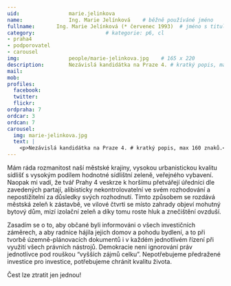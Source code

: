 ```yaml
---
uid:                marie.jelinkova
name:               Ing. Marie Jelínková  	# běžně používáné jméno
fullname: 	    Ing. Marie Jelínková (* červenec 1993)  # jméno s tituly etc.
category:                       # kategorie: p6, cl
- praha4
- podporovatel
- carousel
img: 		        people/marie-jelinkova.jpg    # 165 x 220
description:        Nezávislá kandidátka na Praze 4. # kratký popis, max 160 znaků
mail:
mob: 			
profiles:
  facebook:
  twitter: 
  flickr: 
ordpraha: 7
ordcar: 3
ordcan: 7
carousel:
  img: marie-jelinkova.jpg
  text: |
    <p>Nezávislá kandidátka na Praze 4. # kratký popis, max 160 znaků.</p>
---
```


Mám ráda rozmanitost naší městské krajiny, vysokou urbanistickou kvalitu sídlišť s vysokým podílem hodnotné sídlištní zeleně, veřejného vybavení.  
Naopak mi vadí, že tvář Prahy 4 veskrze k horšímu přetvářejí úředníci dle zavedených partají, alibisticky nekontrolovatelní ve svém rozhodování a nepostižitelní za důsledky svých rozhodnutí. Tímto způsobem se rozdává městská zeleň k zástavbě, ve vilové čtvrti se místo zahrady objeví mohutný bytový dům, mizí izolační zeleň a díky tomu roste hluk a znečištění ovzduší. 
 
Zasadím se o to, aby občané byli informováni o všech investičních záměrech, a aby radnice hájila jejich domov a pohodu bydlení, a to při tvorbě územně-plánovacích dokumentů i v každém jednotlivém řízení při využití všech právních nástrojů. Demokracie není ignorování práv jednotlivce pod rouškou “vyšších zájmů celku”. Nepotřebujeme předražené investice pro investice, potřebujeme chránit kvalitu života. 

Čest lze ztratit jen jednou! 

